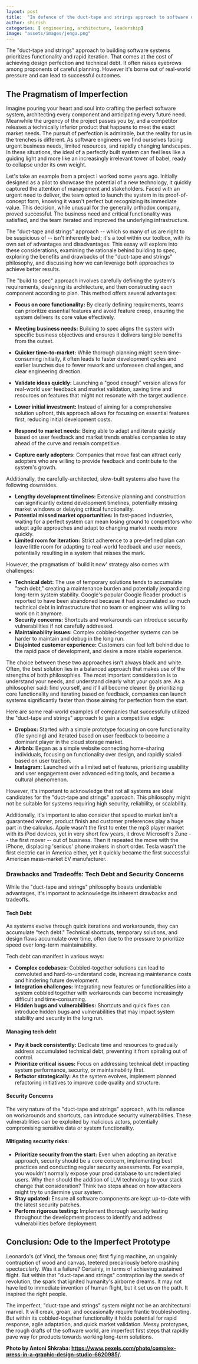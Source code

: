 ```yaml
---
layout: post
title:  "In defence of the duct-tape and strings approach to software development"
author: shirish
categories: [ engineering, architecture, leadership]
image: "assets/images/jenga.png"
---
```

The "duct-tape and strings" approach to building software systems prioritizes functionality and rapid iteration. That comes at the cost of achieving design perfection and technical debt. It often raises eyebrows among proponents of careful planning. However it's borne out of real-world pressure and can lead to successful outcomes.

## The Pragmatism of Imperfection
Imagine pouring your heart and soul into crafting the perfect software system, architecting every component and anticipating every future need. Meanwhile the urgency of the project passes you by, and a competitor releases a technically inferior product that happens to meet the exact market needs. The pursuit of perfection is admirable, but the reality for us in the trenches is different. As software engineers we find ourselves facing urgent business needs, limited resources, and rapidly changing landscapes. In these situations, the ideal of a perfectly built system can feel less like a guiding light and more like an increasingly irrelevant tower of babel, ready to collapse under its own weight.

Let's take an example from a project I worked some years ago. Initially designed as a pilot to showcase the potential of a new technology, it quickly captured the attention of management and stakeholders. Faced with an urgent need to deliver, the team opted to launch the system in its proof-of-concept form, knowing it wasn't perfect but recognizing its immediate value. This decision, while unusual for the generally orthodox company, proved successful. The business need and critical functionality was satisfied, and the team iterated and improved the underlying infrastructure.

The "duct-tape and strings" approach -- which so many of us are right to be suspicious of -- isn't inherently bad; it's a tool within our toolbox, with its own set of advantages and disadvantages. This essay will explore into these considerations, examining the rationale behind building to spec, exploring the benefits and drawbacks of the "duct-tape and strings" philosophy, and discussing how we can leverage both approaches to achieve better results.

The "build to spec" approach involves carefully defining the system's requirements, designing its architecture, and then constructing each component according to plan. This method offers several advantages:

* **Focus on core functionality:** By clearly defining requirements, teams can prioritize essential features and avoid feature creep, ensuring the system delivers its core value effectively.
* **Meeting business needs:** Building to spec aligns the system with specific business objectives and ensures it delivers tangible benefits from the outset.
* **Quicker time-to-market:** While thorough planning might seem time-consuming initially, it often leads to faster development cycles and earlier launches due to fewer rework and unforeseen challenges, and clear engineering direction.
* **Validate ideas quickly:** Launching a "good enough" version allows for real-world user feedback and market validation, saving time and resources on features that might not resonate with the target audience.

* **Lower initial investment:** Instead of aiming for a comprehensive solution upfront, this approach allows for focusing on essential features first, reducing initial development costs.
* **Respond to market needs:** Being able to adapt and iterate quickly based on user feedback and market trends enables companies to stay ahead of the curve and remain competitive.
* **Capture early adopters:** Companies that move fast can attract early adopters who are willing to provide feedback and contribute to the system's growth.

Additionally, the carefully-architected, slow-built systems also have the following downsides.

* **Lengthy development timelines:** Extensive planning and construction can significantly extend development timelines, potentially missing market windows or delaying critical functionality.
* **Potential missed market opportunities:** In fast-paced industries, waiting for a perfect system can mean losing ground to competitors who adopt agile approaches and adapt to changing market needs more quickly.
* **Limited room for iteration:** Strict adherence to a pre-defined plan can leave little room for adapting to real-world feedback and user needs, potentially resulting in a system that misses the mark.

However, the pragmatism of 'build it now' strategy also comes with challenges:

* **Technical debt:** The use of temporary solutions tends to accumulate "tech debt," creating a maintenance burden and potentially jeopardizing long-term system stability. Google's popular Google Reader product is reported to have been abandoned because it had accumulated so much technical debt in infrastructure that no team or engineer was willing to work on it anymore.
* **Security concerns:** Shortcuts and workarounds can introduce security vulnerabilities if not carefully addressed.
* **Maintainability issues:** Complex cobbled-together systems can be harder to maintain and debug in the long run.
* **Disjointed customer experience:** Customers can feel left behind due to the rapid pace of development, and desire a more stable experience.

The choice between these two approaches isn't always black and white. Often, the best solution lies in a balanced approach that makes use of the strengths of both philosophies. The most important consideration is to understand your needs, and understand clearly what your goals are. As a philosopher said: find yourself, and it'll all become clearer. By prioritizing core functionality and iterating based on feedback, companies can launch systems significantly faster than those aiming for perfection from the start.

Here are some real-world examples of companies that successfully utilized the "duct-tape and strings" approach to gain a competitive edge:

* **Dropbox:** Started with a simple prototype focusing on core functionality (file syncing) and iterated based on user feedback to become a dominant player in the cloud storage market.
* **Airbnb:** Began as a simple website connecting home-sharing individuals, focusing on functionality over design, and rapidly scaled based on user traction.
* **Instagram:** Launched with a limited set of features, prioritizing usability and user engagement over advanced editing tools, and became a cultural phenomenon.

However, it's important to acknowledge that not all systems are ideal candidates for the "duct-tape and strings" approach. This philosophy might not be suitable for systems requiring high security, reliability, or scalability.

Additionally, it's important to also consider that speed to market isn't a guaranteed winner, product finish and customer preferences play a huge part in the calculus. Apple wasn't the first to enter the mp3 player market with its iPod devices, yet in very short few years, it drove Microsoft's Zune -- the first mover -- out of business. Then it repeated the move with the iPhone, displacing 'serious' phone makers in short order. Tesla wasn't the first electric car in America either, yet it quickly became the first successful American mass-market EV manufacturer.

### Drawbacks and Tradeoffs: Tech Debt and Security Concerns

While the "duct-tape and strings" philosophy boasts undeniable advantages, it's important to acknowledge its inherent drawbacks and tradeoffs.

#### Tech Debt
As systems evolve through quick iterations and workarounds, they can accumulate "tech debt." Technical shortcuts, temporary solutions, and design flaws accumulate over time, often due to the pressure to prioritize speed over long-term maintainability.

Tech debt can manifest in various ways:

* **Complex codebases:** Cobbled-together solutions can lead to convoluted and hard-to-understand code, increasing maintenance costs and hindering future development.
* **Integration challenges:** Integrating new features or functionalities into a system cobbled together with workarounds can become increasingly difficult and time-consuming.
* **Hidden bugs and vulnerabilities:** Shortcuts and quick fixes can introduce hidden bugs and vulnerabilities that may impact system stability and security in the long run.

#### Managing tech debt

* **Pay it back consistently:** Dedicate time and resources to gradually address accumulated technical debt, preventing it from spiraling out of control.
* **Prioritize critical issues:** Focus on addressing technical debt impacting system performance, security, or maintainability first.
* **Refactor strategically:** As the system evolves, implement planned refactoring initiatives to improve code quality and structure.

#### Security Concerns
The very nature of the "duct-tape and strings" approach, with its reliance on workarounds and shortcuts, can introduce security vulnerabilities. These vulnerabilities can be exploited by malicious actors, potentially compromising sensitive data or system functionality.

#### Mitigating security risks:

* **Prioritize security from the start:** Even when adopting an iterative approach, security should be a core concern, implementing best practices and conducting regular security assessments. For example, you wouldn't normally expose your prod database to uncredentialed users. Why then should the addition of LLM technology to your stack change that consideration? Think two steps ahead on how attackers might try to undermine your system.
* **Stay updated:** Ensure all software components are kept up-to-date with the latest security patches.
* **Perform rigorous testing:** Implement thorough security testing throughout the development process to identify and address vulnerabilities before deployment.

## Conclusion: Ode to the Imperfect Prototype

Leonardo's (of Vinci, the famous one) first flying machine, an ungainly contraption of wood and canvas, teetered precariously before crashing spectacularly. Was it a failure? Certainly, in terms of achieving sustained flight. But within that "duct-tape and strings" contraption lay the seeds of revolution, the spark that ignited humanity's airborne dreams. It may not have led to immediate invention of human flight, but it set us on the path. It inspired the right people.

The imperfect, "duct-tape and strings" system might not be an architectural marvel. It will creak, groan, and occasionally require frantic troubleshooting. But within its cobbled-together functionality it holds potential for rapid response, agile adaptation, and quick market validation. Messy prototypes, the rough drafts of the software world, are imperfect first steps that rapidly pave way for products towards working long-term solutions.

__Photo by Antoni Shkraba: https://www.pexels.com/photo/complex-press-in-a-graphic-design-studio-6620985/.__